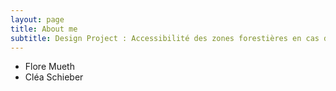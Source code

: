 ```yaml
---
layout: page
title: About me
subtitle: Design Project : Accessibilité des zones forestières en cas d'incendie
---
```


- Flore Mueth
- Cléa Schieber
